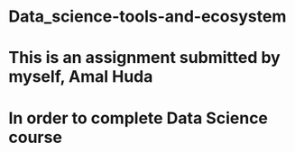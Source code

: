 # Data_science-tools-and-ecosystem
# This is an assignment submitted by myself, Amal Huda
# In order to complete Data Science course
